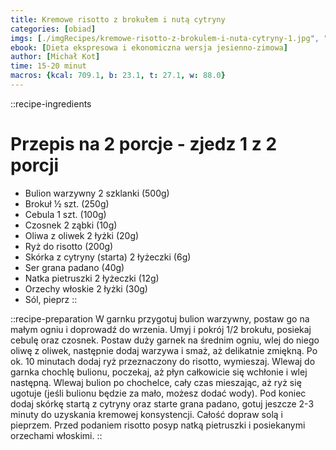 ```yaml
---
title: Kremowe risotto z brokułem i nutą cytryny
categories: [obiad]
imgs: [./imgRecipes/kremowe-risotto-z-brokulem-i-nuta-cytryny-1.jpg", "./kremowe-risotto-z-brokulem-i-nuta-cytryny-2.jpg]
ebook: [Dieta ekspresowa i ekonomiczna wersja jesienno-zimowa]
author: [Michał Kot]
time: 15-20 minut
macros: {kcal: 709.1, b: 23.1, t: 27.1, w: 88.0}
---
```


::recipe-ingredients
# Przepis na 2 porcje - zjedz 1 z 2 porcji
- Bulion warzywny 2 szklanki (500g)
- Brokuł ½ szt. (250g)
- Cebula 1 szt. (100g)
- Czosnek 2 ząbki (10g)
- Oliwa z oliwek 2 łyżki (20g)
- Ryż do risotto (200g)
- Skórka z cytryny (starta) 2 łyżeczki (6g)
- Ser grana padano (40g)
- Natka pietruszki 2 łyżeczki (12g)
- Orzechy włoskie 2 łyżki (30g)
- Sól, pieprz
::

::recipe-preparation
W garnku przygotuj bulion warzywny, postaw go na małym ogniu i doprowadź do wrzenia. Umyj i pokrój 1/2 brokułu, posiekaj cebulę oraz czosnek. Postaw duży garnek na średnim ogniu, wlej do niego oliwę z oliwek, następnie dodaj warzywa i smaż, aż delikatnie zmiękną. Po ok. 10 minutach dodaj ryż przeznaczony do risotto, wymieszaj. Wlewaj do garnka chochlę bulionu, poczekaj, aż płyn całkowicie się wchłonie i wlej następną. Wlewaj bulion po chochelce, cały czas mieszając, aż ryż się ugotuje (jeśli bulionu będzie za mało, możesz dodać wody). Pod koniec dodaj skórkę startą z cytryny oraz starte grana padano, gotuj jeszcze 2-3 minuty do uzyskania kremowej konsystencji. Całość dopraw solą i pieprzem. Przed podaniem risotto posyp natką pietruszki i posiekanymi orzechami włoskimi.
::
